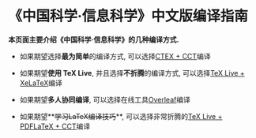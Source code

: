 # 《中国科学·信息科学》中文版编译指南

**本页面主要介绍《中国科学·信息科学》的几种编译方式.**

+ 如果期望选择**最为简单**的编译方式, 可以选择[CTEX + CCT](./ctex_cct.md)编译

+ 如果期望**使用 TeX Live**, 并且选择**不折腾**的编译方式, 可以选择[TeX Live + XeLaTeX](./tl_xelatex.md)编译

+ 如果期望**多人协同编译**, 可以选择在线工具[Overleaf](./overleaf.md)编译

+ 如果期望**~~学习LaTeX编译技巧~~**, 可以选择非常折腾的[TeX Live + PDFLaTeX + CCT](./tl_pdflatex.md)编译
